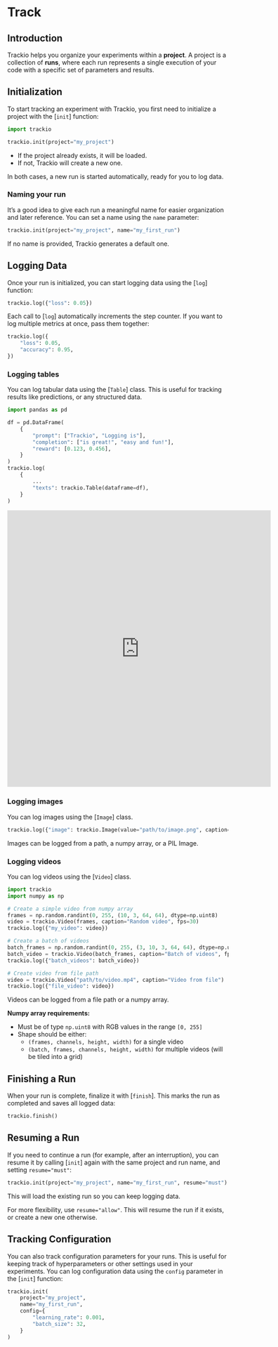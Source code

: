 # Track

## Introduction

Trackio helps you organize your experiments within a **project**.
A project is a collection of **runs**, where each run represents a single execution of your code with a specific set of parameters and results.

## Initialization

To start tracking an experiment with Trackio, you first need to initialize a project with the [`init`] function:

```python
import trackio

trackio.init(project="my_project")
```

* If the project already exists, it will be loaded.
* If not, Trackio will create a new one.

In both cases, a new run is started automatically, ready for you to log data.

### Naming your run

It’s a good idea to give each run a meaningful name for easier organization and later reference.
You can set a name using the `name` parameter:

```python
trackio.init(project="my_project", name="my_first_run")
```

If no name is provided, Trackio generates a default one.

## Logging Data

Once your run is initialized, you can start logging data using the [`log`] function:

```python
trackio.log({"loss": 0.05})
```

Each call to [`log`] automatically increments the step counter.
If you want to log multiple metrics at once, pass them together:

```python
trackio.log({
    "loss": 0.05,
    "accuracy": 0.95,
})
```

### Logging tables

You can log tabular data using the [`Table`] class. This is useful for tracking results like predictions, or any structured data.

```python
import pandas as pd

df = pd.DataFrame(
    {
        "prompt": ["Trackio", "Logging is"],
        "completion": ["is great!", "easy and fun!"],
        "reward": [0.123, 0.456],
    }
)
trackio.log(
    {
        ...
        "texts": trackio.Table(dataframe=df),
    }
)
```

<iframe 
    src="https://trackio-documentation.hf.space/?project=log-table&metrics=loss,text&sidebar=hidden" 
    width="600" 
    height="630" 
    style="border:0;">
</iframe>

### Logging images

You can log images using the [`Image`] class.

```python
trackio.log({"image": trackio.Image(value="path/to/image.png", caption="Image caption")})
```

Images can be logged from a path, a numpy array, or a PIL Image.

### Logging videos

You can log videos using the [`Video`] class.

```python
import trackio
import numpy as np

# Create a simple video from numpy array
frames = np.random.randint(0, 255, (10, 3, 64, 64), dtype=np.uint8)
video = trackio.Video(frames, caption="Random video", fps=30)
trackio.log({"my_video": video})

# Create a batch of videos
batch_frames = np.random.randint(0, 255, (3, 10, 3, 64, 64), dtype=np.uint8)
batch_video = trackio.Video(batch_frames, caption="Batch of videos", fps=15)
trackio.log({"batch_videos": batch_video})

# Create video from file path
video = trackio.Video("path/to/video.mp4", caption="Video from file")
trackio.log({"file_video": video})
```

Videos can be logged from a file path or a numpy array.

**Numpy array requirements:**
- Must be of type `np.uint8` with RGB values in the range `[0, 255]`
- Shape should be either:
  - `(frames, channels, height, width)` for a single video
  - `(batch, frames, channels, height, width)` for multiple videos (will be tiled into a grid)

## Finishing a Run

When your run is complete, finalize it with [`finish`].
This marks the run as completed and saves all logged data:

```python
trackio.finish()
```

## Resuming a Run

If you need to continue a run (for example, after an interruption), you can resume it by calling [`init`] again with the same project and run name, and setting `resume="must"`:

```python
trackio.init(project="my_project", name="my_first_run", resume="must")
```

This will load the existing run so you can keep logging data.

For more flexibility, use `resume="allow"`. This will resume the run if it exists, or create a new one otherwise.

## Tracking Configuration

You can also track configuration parameters for your runs. This is useful for keeping track of hyperparameters or other settings used in your experiments. You can log configuration data using the `config` parameter in the [`init`] function:

```python
trackio.init(
    project="my_project",
    name="my_first_run",
    config={
        "learning_rate": 0.001,
        "batch_size": 32,
    }
)
```
